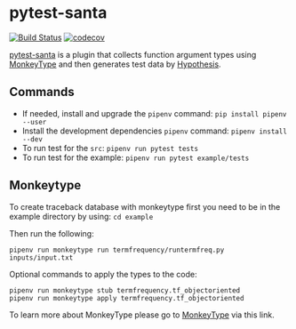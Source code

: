 # pytest-santa

[![Build Status](https://travis-ci.com/inTestiGator/pytest-santa.svg?branch=master)](https://travis-ci.com/inTestiGator/pytest-santa)
[![codecov](https://codecov.io/gh/inTestiGator/pytest-santa/branch/master/graph/badge.svg)](https://codecov.io/gh/inTestiGator/pytest-santa)

[pytest-santa](https://intestigator.github.io/pytest-santa/) is a plugin that
collects function argument types using
[MonkeyType](https://github.com/Instagram/MonkeyType) and then generates test
data by [Hypothesis](https://hypothesis.works/).

## Commands

- If needed, install and upgrade the `pipenv` command: `pip install pipenv --user`
- Install the development dependencies `pipenv` command: `pipenv install --dev`
- To run test for the `src`: `pipenv run pytest tests`
- To run test for the example: `pipenv run pytest example/tests`

## Monkeytype

To create traceback database with monkeytype first you need to be in the example
directory by using: `cd example`

Then run the following:

```
pipenv run monkeytype run termfrequency/runtermfreq.py inputs/input.txt
```

Optional commands to apply the types to the code:

```
pipenv run monkeytype stub termfrequency.tf_objectoriented
pipenv run monkeytype apply termfrequency.tf_objectoriented
```

To learn more about MonkeyType please go to
[MonkeyType](https://github.com/Instagram/MonkeyType) via this link.
